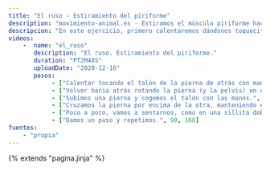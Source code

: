 ```yaml
---
title: "El ruso - Estiramiento del piriforme"
description: "movimiento-animal.es - Estiramos el músculo piriforme haciendo una sillita"
descripcion: "En este ejercicio, primero calentaremos dándonos toquecitos en el talón con la mano contraria. Después estiraremos el músculo piriforme, el cuál puede provocar dolor si está muy contraido."
videos: 
    -  name: "el_ruso"
       description: "El ruso. Estiramiento del piriforme."
       duration: "PT2M48S"
       uploadDate: "2020-12-16"
       pasos:
            - ["Calentar tocando el talón de la pierna de atrás con mano contraria.", 1, 44]       
            - ["Volver hacia atrás rotando la pierna (y la pelvis) en dirección contraria a la anterior.", 44, 78]
            - ["Subimos una pierna y cogemos el talón con las manos.", 78, 85]      
            - ["Cruzamos la pierna por encima de la otra, manteniendo el equilibrio.", 78, 88]
            - ["Poco a poco, vamos a sentarnos, como en una sillita doblando la pierna de apoyo.", 88, 90]
            - ["Damos un paso y repetimos.", 90, 168]            
fuentes:
    - "propia"
---
```

{% extends "pagina.jinja" %}